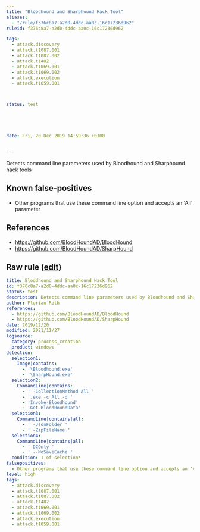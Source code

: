 ```yaml
---
title: "Bloodhound and Sharphound Hack Tool"
aliases:
  - "/rule/f376c8a7-a2d0-4ddc-aa0c-16c17236d962"
ruleid: f376c8a7-a2d0-4ddc-aa0c-16c17236d962

tags:
  - attack.discovery
  - attack.t1087.001
  - attack.t1087.002
  - attack.t1482
  - attack.t1069.001
  - attack.t1069.002
  - attack.execution
  - attack.t1059.001



status: test





date: Fri, 20 Dec 2019 14:59:36 +0100


---
```


Detects command line parameters used by Bloodhound and Sharphound hack tools

<!--more-->


## Known false-positives

* Other programs that use these command line option and accepts an 'All' parameter



## References

* https://github.com/BloodHoundAD/BloodHound
* https://github.com/BloodHoundAD/SharpHound


## Raw rule ([edit](https://github.com/SigmaHQ/sigma/edit/master/rules/windows/process_creation/proc_creation_win_hack_bloodhound.yml))
```yaml
title: Bloodhound and Sharphound Hack Tool
id: f376c8a7-a2d0-4ddc-aa0c-16c17236d962
status: test
description: Detects command line parameters used by Bloodhound and Sharphound hack tools
author: Florian Roth
references:
  - https://github.com/BloodHoundAD/BloodHound
  - https://github.com/BloodHoundAD/SharpHound
date: 2019/12/20
modified: 2021/11/27
logsource:
  category: process_creation
  product: windows
detection:
  selection1:
    Image|contains:
      - '\Bloodhound.exe'
      - '\SharpHound.exe'
  selection2:
    CommandLine|contains:
      - ' -CollectionMethod All '
      - '.exe -c All -d '
      - 'Invoke-Bloodhound'
      - 'Get-BloodHoundData'
  selection3:
    CommandLine|contains|all:
      - ' -JsonFolder '
      - ' -ZipFileName '
  selection4:
    CommandLine|contains|all:
      - ' DCOnly '
      - ' --NoSaveCache '
  condition: 1 of selection*
falsepositives:
  - Other programs that use these command line option and accepts an 'All' parameter
level: high
tags:
  - attack.discovery
  - attack.t1087.001
  - attack.t1087.002
  - attack.t1482
  - attack.t1069.001
  - attack.t1069.002
  - attack.execution
  - attack.t1059.001

```
